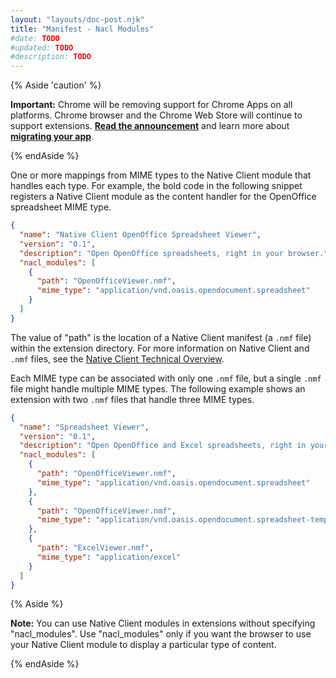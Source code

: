 ```yaml
---
layout: "layouts/doc-post.njk"
title: "Manifest - Nacl Modules"
#date: TODO
#updated: TODO
#description: TODO
---
```


{% Aside 'caution' %}

**Important:** Chrome will be removing support for Chrome Apps on all platforms. Chrome browser and
the Chrome Web Store will continue to support extensions. [**Read the announcement**][1] and learn
more about [**migrating your app**][2].

{% endAside %}

One or more mappings from MIME types to the Native Client module that handles each type. For
example, the bold code in the following snippet registers a Native Client module as the content
handler for the OpenOffice spreadsheet MIME type.

```json
{
  "name": "Native Client OpenOffice Spreadsheet Viewer",
  "version": "0.1",
  "description": "Open OpenOffice spreadsheets, right in your browser.",
  "nacl_modules": [
    {
      "path": "OpenOfficeViewer.nmf",
      "mime_type": "application/vnd.oasis.opendocument.spreadsheet"
    }
  ]
}
```

The value of "path" is the location of a Native Client manifest (a `.nmf` file) within the extension
directory. For more information on Native Client and `.nmf` files, see the [Native Client Technical
Overview][3].

Each MIME type can be associated with only one `.nmf` file, but a single `.nmf` file might handle
multiple MIME types. The following example shows an extension with two `.nmf` files that handle
three MIME types.

```json
{
  "name": "Spreadsheet Viewer",
  "version": "0.1",
  "description": "Open OpenOffice and Excel spreadsheets, right in your browser.",
  "nacl_modules": [
    {
      "path": "OpenOfficeViewer.nmf",
      "mime_type": "application/vnd.oasis.opendocument.spreadsheet"
    },
    {
      "path": "OpenOfficeViewer.nmf",
      "mime_type": "application/vnd.oasis.opendocument.spreadsheet-template"
    },
    {
      "path": "ExcelViewer.nmf",
      "mime_type": "application/excel"
    }
  ]
}
```

{% Aside %}

**Note:** You can use Native Client modules in extensions without specifying "nacl_modules". Use
"nacl_modules" only if you want the browser to use your Native Client module to display a particular
type of content.

{% endAside %}

[1]: https://blog.chromium.org/2020/08/changes-to-chrome-app-support-timeline.html
[2]: /apps/migration
[3]: /native-client/overview?csw=1
